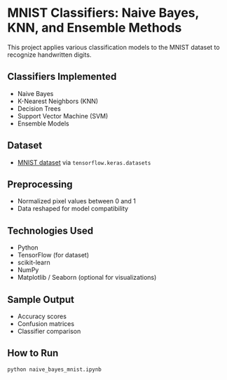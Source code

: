 # MNIST Classifiers: Naive Bayes, KNN, and Ensemble Methods

This project applies various classification models to the MNIST dataset to recognize handwritten digits.

## Classifiers Implemented
- Naive Bayes
- K-Nearest Neighbors (KNN)
- Decision Trees
- Support Vector Machine (SVM)
- Ensemble Models

## Dataset
- [MNIST dataset](http://yann.lecun.com/exdb/mnist/) via `tensorflow.keras.datasets`

## Preprocessing
- Normalized pixel values between 0 and 1
- Data reshaped for model compatibility

## Technologies Used
- Python
- TensorFlow (for dataset)
- scikit-learn
- NumPy
- Matplotlib / Seaborn (optional for visualizations)

## Sample Output
- Accuracy scores
- Confusion matrices
- Classifier comparison

## How to Run
```bash
python naive_bayes_mnist.ipynb
